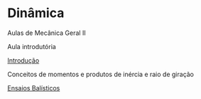 # Dinâmica
Aulas de Mecânica Geral II

Aula introdutória

<a href = "https://github.com/DorgivalSilva/dinamica/raw/master/00.zip">Introdução</a>

Conceitos de momentos e produtos de inércia e raio de giração

<a href = "https://github.com/DorgivalSilva/dinamica/raw/master/01.zip">Ensaios Balísticos</a>
